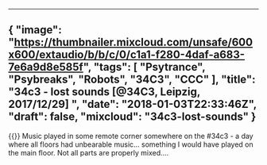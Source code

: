 
---
{
  "image": "https://thumbnailer.mixcloud.com/unsafe/600x600/extaudio/b/b/c/0/c1a1-f280-4daf-a683-7e6a9d8e585f",
  "tags": [
    "Psytrance",
    "Psybreaks",
    "Robots",
    "34C3",
    "CCC"
  ],
  "title": "34c3 - lost sounds [@34C3, Leipzig, 2017/12/29] ",
  "date": "2018-01-03T22:33:46Z",
  "draft": false,
  "mixcloud": "34c3-lost-sounds"
}
---
{{<mixcloud>}}
Music played in some remote corner somewhere on the #34c3 - a day where all floors had unbearable music... something I would have played on the main floor. Not all parts are properly mixed....
